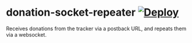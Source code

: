 # donation-socket-repeater [![Deploy](https://www.herokucdn.com/deploy/button.svg)](https://heroku.com/deploy)  
Receives donations from the tracker via a postback URL, and repeats them via a websocket.
